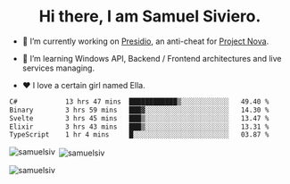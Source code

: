 <h1 align="center">Hi there, I am Samuel Siviero.</h1>

- 🔭 I’m currently working on [Presidio](https://presidio.ac), an anti-cheat for [Project Nova](https://discord.gg/novafn).

- 🌱 I’m learning Windows API, Backend / Frontend architectures and live services managing.

- ❤️ I love a certain girl named Ella.

<!--START_SECTION:waka-->

```txt
C#            13 hrs 47 mins  ████████████▒░░░░░░░░░░░░   49.40 %
Binary        3 hrs 59 mins   ███▓░░░░░░░░░░░░░░░░░░░░░   14.30 %
Svelte        3 hrs 45 mins   ███▒░░░░░░░░░░░░░░░░░░░░░   13.47 %
Elixir        3 hrs 43 mins   ███▒░░░░░░░░░░░░░░░░░░░░░   13.31 %
TypeScript    1 hr 4 mins     █░░░░░░░░░░░░░░░░░░░░░░░░   03.87 %
```

<!--END_SECTION:waka-->

<p><img align="left" src="https://github-readme-stats.vercel.app/api/top-langs?username=samuelsiv&show_icons=true&locale=en&layout=compact&theme=radical" alt="samuelsiv" /></p>

<p>&nbsp;<img align="center" src="https://github-readme-stats.vercel.app/api?username=samuelsiv&show_icons=true&locale=en&theme=radical" alt="samuelsiv" /></p>
<p align="left"> <img src="https://komarev.com/ghpvc/?username=samuelsiv&label=Profile%20views&color=0e75b6&style=flat" alt="samuelsiv" /> </p>
